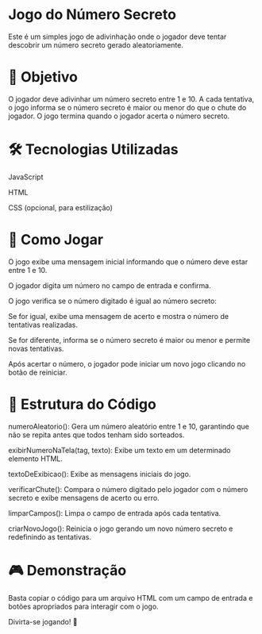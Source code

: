 # Jogo do Número Secreto

Este é um simples jogo de adivinhação onde o jogador deve tentar descobrir um número secreto gerado aleatoriamente.

# 🎯 Objetivo

O jogador deve adivinhar um número secreto entre 1 e 10. A cada tentativa, o jogo informa se o número secreto é maior ou menor do que o chute do jogador. O jogo termina quando o jogador acerta o número secreto.

# 🛠️ Tecnologias Utilizadas

JavaScript

HTML

CSS (opcional, para estilização)

# 🚀 Como Jogar

O jogo exibe uma mensagem inicial informando que o número deve estar entre 1 e 10.

O jogador digita um número no campo de entrada e confirma.

O jogo verifica se o número digitado é igual ao número secreto:

Se for igual, exibe uma mensagem de acerto e mostra o número de tentativas realizadas.

Se for diferente, informa se o número secreto é maior ou menor e permite novas tentativas.

Após acertar o número, o jogador pode iniciar um novo jogo clicando no botão de reiniciar.

# 📜 Estrutura do Código

numeroAleatorio(): Gera um número aleatório entre 1 e 10, garantindo que não se repita antes que todos tenham sido sorteados.

exibirNumeroNaTela(tag, texto): Exibe um texto em um determinado elemento HTML.

textoDeExibicao(): Exibe as mensagens iniciais do jogo.

verificarChute(): Compara o número digitado pelo jogador com o número secreto e exibe mensagens de acerto ou erro.

limparCampos(): Limpa o campo de entrada após cada tentativa.

criarNovoJogo(): Reinicia o jogo gerando um novo número secreto e redefinindo as tentativas.

# 🎮 Demonstração

Basta copiar o código para um arquivo HTML com um campo de entrada e botões apropriados para interagir com o jogo.

Divirta-se jogando! 🎲
